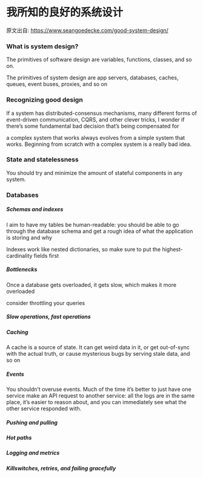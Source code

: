 # 我所知的良好的系统设计

原文出自: https://www.seangoedecke.com/good-system-design/


### What is system design?
The primitives of software design are variables, functions, classes, and so on. 

The primitives of system design are app servers, databases, caches, queues, event buses, proxies, and so on


### Recognizing good design
If a system has distributed-consensus mechanisms, many different forms of event-driven communication, CQRS, and other clever tricks, I wonder if there’s some fundamental bad decision that’s being compensated for

a complex system that works always evolves from a simple system that works. Beginning from scratch with a complex system is a really bad idea.

### State and statelessness

You should try and minimize the amount of stateful components in any system.


### Databases

##### Schemas and indexes

I aim to have my tables be human-readable: you should be able to go through the database schema and get a rough idea of what the application is storing and why

Indexes work like nested dictionaries, so make sure to put the highest-cardinality fields first

##### Bottlenecks

Once a database gets overloaded, it gets slow, which makes it more overloaded

consider throttling your queries

##### Slow operations, fast operations

##### Caching

A cache is a source of state. It can get weird data in it, or get out-of-sync with the actual truth, or cause mysterious bugs by serving stale data, and so on

##### Events

You shouldn’t overuse events. Much of the time it’s better to just have one service make an API request to another service: all the logs are in the same place, it’s easier to reason about, and you can immediately see what the other service responded with.

##### Pushing and pulling

##### Hot paths

##### Logging and metrics

##### Killswitches, retries, and failing gracefully
